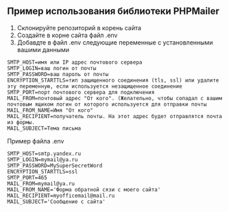 ## Пример использования библиотеки PHPMailer ##
1. Склонируйте репозиторий в корень сайта
2. Создайте в корне сайта файл .env
3. Добавдте в файл .env следующие переменные с установленными вашими данными
```
SMTP_HOST=имя или IP адрес почтового сервера
SMTP_LOGIN=ваш логин от почты
SMTP_PASSWORD=ваш пароль от почты
ENCRYPTION_STARTTLS=тип защищенного соединения (tls, ssl) или удалите эту переменную, если используется незащищенное соединение
SMTP_PORT=порт почтового сервера для подключения
MAIL_FROM=почтовый адрес "От кого". (Желательно, чтобы сопадал с вашим почтовым ящиком логин от которого используется для отправки почты
MAIL_FROM_NAME=Имя "От кого"
MAIL_RECIPIENT=получатель почты. На этот адрес будет отправлятся почта из формы.
MAIL_SUBJECT=Тема письма
```
Пример файла .env
```
SMTP_HOST=smtp.yandex.ru
SMTP_LOGIN=mymail@ya.ru
SMTP_PASSWORD=MySuperSecretWord
ENCRYPTION_STARTTLS=ssl
SMTP_PORT=465
MAIL_FROM=mymail@ya.ru
MAIL_FROM_NAME='Форма обратной сязи с моего сайта'
MAIL_RECIPIENT=myofficemail@mail.ru
MAIL_SUBJECT='Сообщение с сайта'
```
